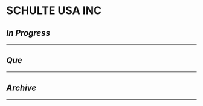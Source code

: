 # SCHULTE USA INC

## *In Progress*

--------------------

## *Que*

-----------------------------------
## *Archive*

-----------------------------------
